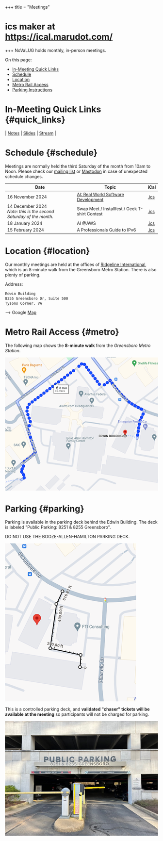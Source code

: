+++
title = "Meetings"
# ics maker at https://ical.marudot.com/
+++
NoVaLUG holds monthly, in-person meetings.

On this page:
* [In-Meeting Quick Links](#quick_links)
* [Schedule](#schedule)
* [Location](#location)
* [Metro Rail Access](#metro)
* [Parking Instructions](#parking)

# In-Meeting Quick Links {#quick_links}

| [Notes](https://links.novalug.org/notes) | [Slides](https://links.novalug.org/slides) | [Stream](https://links.novalug.org/stream) |

# Schedule {#schedule}

Meetings are normally held the third Saturday of the month from 10am to Noon.
Please check our [mailing list](https://lists.firemountain.net/pipermail/novalug/) or
[Mastodon](https://fosstodon.org/@novalug) in case of unexpected schedule changes.

| Date              | Topic                                                            | iCal                            |
| ----------------- | ---------------------------------------------------------------- | ------------------------------- |
| 16 November 2024  | [AI: Real World Software Development](/presentations/16-nov-2024-ai-real-world-software-development/)                              | [.ics](/ics/novalug-nov-24.ics) |
| 14 December 2024<br>_Note: this is the second Saturday of the month._  | Swap Meet / Installfest / Geek T-shirt Contest | [.ics](/ics/novalug-dec-24.ics) |
| 18 January 2024   | AI @AWS                                                          | [.ics](/ics/novalug-jan-25.ics) |
| 15 February 2024  | A Professionals Guide to IPv6                                    | [.ics](/ics/novalug-feb-25.ics) |

# Location {#location}

Our monthly meetings are held at the offices of [Ridgeline International](https://www.ridgelineintl.com/), 
which is an 8-minute walk from the Greensboro Metro Station. There is also plenty of parking.

Address:

    Edwin Building
    8255 Greensboro Dr, Suite 500
    Tysons Corner, VA

--> Google [Map](https://maps.app.goo.gl/Khbej6vji4HrPonP7)

# Metro Rail Access {#metro}

The following map shows the **8-minute walk** from the _Greensboro Metro Station_.

![](metro_to_ridgeline.png)

# Parking {#parking}

Parking is available in the parking deck behind the Edwin Building. The deck
is labeled "Public Parking: 8251 & 8255 Greensboro".

DO NOT USE THE BOOZE-ALLEN-HAMILTON PARKING DECK.

![](parking_at_ridgeline.png)

This is a controlled parking deck, and **validated "chaser" tickets will
be available at the meeting** so participants will not be charged for parking.

![](edwin_parking.jpeg)

